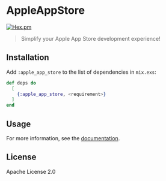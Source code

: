 # AppleAppStore

[![Hex.pm](https://img.shields.io/hexpm/v/apple_app_store.svg)](https://hex.pm/packages/apple_app_store)

> Simplify your Apple App Store development experience!

## Installation

Add `:apple_app_store` to the list of dependencies in `mix.exs`:

```elixir
def deps do
  [
    {:apple_app_store, <requirement>}
  ]
end
```

## Usage

For more information, see the [documentation](https://hexdocs.pm/apple_app_store).

## License

Apache License 2.0

